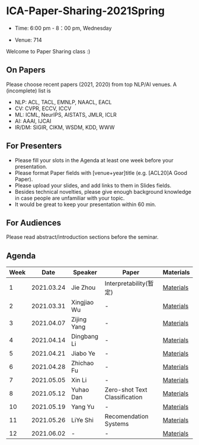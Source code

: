 # ICA-Paper-Sharing-2021Spring

- Time: 6:00 pm - 8：00 pm, Wednesday

- Venue: 714

Welcome to Paper Sharing class :)

## On Papers
Please choose recent papers (2021, 2020) from top NLP/AI venues. A (incomplete) list is

- NLP: ACL, TACL, EMNLP, NAACL, EACL
- CV: CVPR, ECCV, ICCV
- ML: ICML, NeurIPS, AISTATS, JMLR, ICLR
- AI: AAAI, IJCAI
- IR/DM: SIGIR, CIKM, WSDM, KDD, WWW


## For Presenters
- Please fill your slots in the Agenda at least one week before your presentation.
- Please format Paper fields with [venue+year]title (e.g. [ACL20]A Good Paper).
- Please upload your slides, and add links to them in Slides fields.
- Besides technical novelties, please give enough background knowledge in case people are unfamiliar with your topic.
- It would be great to keep your presentation within 60 min.

## For Audiences
Please read abstract/introduction sections before the seminar.


## Agenda
|Week|	Date	|Speaker|	Paper|	Materials|
|  ----   | ----  |   ----   | ----  |   ----   |
|1|	2021.03.24	|Jie Zhou | Interpretability(暂定)	|	[Materials]()|
|2|	2021.03.31	| Xingjiao Wu | -	|[Materials]()	|
|3|	2021.04.07	| Zijing Yang | -	| [Materials]()	| 
|4|	2021.04.14	| Dingbang Li | - |	[Materials]()  |  
|5|	2021.04.21	| Jiabo Ye |	- | [Materials]()	|
|6|	2021.04.28	| Zhichao Fu |	- |  [Materials]()	|
|7|	2021.05.05	| Xin Li | -	| [Materials]()  |
|8|	2021.05.12	| Yuhao Dan | Zero-shot Text Classification	| [Materials]()  |
|10|	2021.05.19	| Yang Yu |	- |  [Materials](-) |
|11|	2021.05.26	| LiYe Shi | Recomendation Systems | [Materials](-) | 
|12|	2021.06.02	| - | -  | [Materials](-) |
